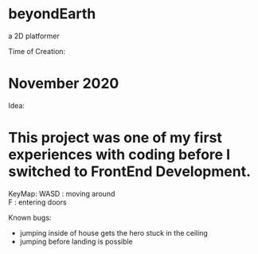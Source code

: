 # beyondEarth
a 2D platformer

Time of Creation:
# November 2020

Idea:
# This project was one of my first experiences with coding before I switched to FrontEnd Development.


KeyMap:
WASD    :  moving around <br>
F       :  entering doors <br>

Known bugs:
- jumping inside of house gets the hero stuck in the ceiling
- jumping before landing is possible
